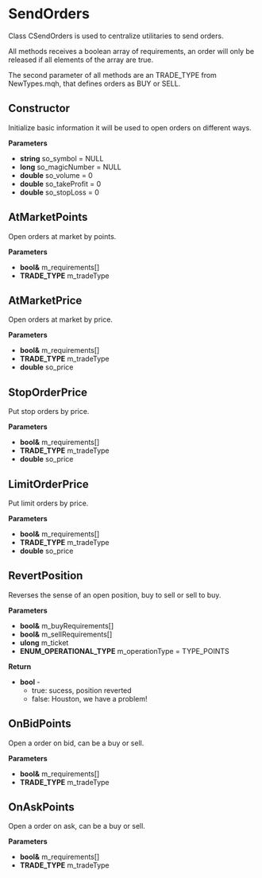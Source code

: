 # SendOrders

Class CSendOrders is used to centralize utilitaries to send orders.

All methods receives a boolean array of requirements, an order will only be released if all elements of the array are true.

The second parameter of all methods are an TRADE_TYPE from NewTypes.mqh, that defines orders as BUY or SELL.

## Constructor

Initialize basic information it will be used to open orders on different ways.

**Parameters**

- **string** so_symbol = NULL
- **long** so_magicNumber = NULL
- **double** so_volume = 0
- **double** so_takeProfit = 0
- **double** so_stopLoss = 0

## AtMarketPoints

Open orders at market by points.

**Parameters**

- **bool&** m_requirements[]
- **TRADE_TYPE** m_tradeType

## AtMarketPrice

Open orders at market by price.

**Parameters**

- **bool&** m_requirements[]
- **TRADE_TYPE** m_tradeType
- **double** so_price

## StopOrderPrice

Put stop orders by price.

**Parameters**

- **bool&** m_requirements[]
- **TRADE_TYPE** m_tradeType
- **double** so_price

## LimitOrderPrice

Put limit orders by price.

**Parameters**

- **bool&** m_requirements[]
- **TRADE_TYPE** m_tradeType
- **double** so_price

## RevertPosition

Reverses the sense of an open position, buy to sell or sell to buy.

**Parameters**

- **bool&** m_buyRequirements[]
- **bool&** m_sellRequirements[]
- **ulong** m_ticket
- **ENUM_OPERATIONAL_TYPE** m_operationType = TYPE_POINTS

**Return**

- **bool** -
  - true: sucess, position reverted
  - false: Houston, we have a problem!

## OnBidPoints

Open a order on bid, can be a buy or sell.

**Parameters**

- **bool&** m_requirements[]
- **TRADE_TYPE** m_tradeType

## OnAskPoints

Open a order on ask, can be a buy or sell.

**Parameters**

- **bool&** m_requirements[]
- **TRADE_TYPE** m_tradeType